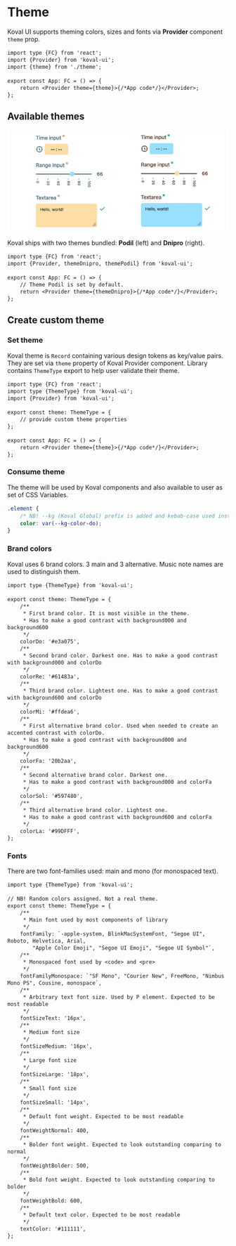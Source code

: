 # Theme

Koval UI supports theming colors, sizes and fonts via **Provider** component `theme` prop.

```tsx
import type {FC} from 'react';
import {Provider} from 'koval-ui';
import {theme} from './theme';

export const App: FC = () => {
    return <Provider theme={theme}>{/*App code*/}</Provider>;
};
```

## Available themes

![Hello](./images/themes.png)

Koval ships with two themes bundled: **Podil** (left) and **Dnipro** (right).

```tsx
import type {FC} from 'react';
import {Provider, themeDnipro, themePodil} from 'koval-ui';

export const App: FC = () => {
    // Theme Podil is set by default.
    return <Provider theme={themeDnipro}>{/*App code*/}</Provider>;
};
```

## Create custom theme

### Set theme

Koval theme is `Record` containing various design tokens as key/value pairs. They are set via `theme` property of Koval Provider component. Library contains `ThemeType` export to help user validate their theme.

```tsx {5-7, 10}
import type {FC} from 'react';
import type {ThemeType} from 'koval-ui';
import {Provider} from 'koval-ui';

export const theme: ThemeType = {
    // provide custom theme properties
};

export const App: FC = () => {
    return <Provider theme={theme}>{/*App code*/}</Provider>;
};
```

### Consume theme

The theme will be used by Koval components and also available to user as set of CSS Variables.

```css
.element {
    /* NB! --kg (Koval Global) prefix is added and kebab-case used instead of camelCase */
    color: var(--kg-color-do);
}
```

### Brand colors

Koval uses 6 brand colors. 3 main and 3 alternative. Music note names are used to distinguish them.

```tsx
import type {ThemeType} from 'koval-ui';

export const theme: ThemeType = {
    /**
     * First brand color. It is most visible in the theme.
     * Has to make a good contrast with background000 and background600
     */
    colorDo: '#e3a075',
    /**
     * Second brand color. Darkest one. Has to make a good contrast with background000 and colorDo
     */
    colorRe: '#61483a',
    /**
     * Third brand color. Lightest one. Has to make a good contrast with background600 and colorDo
     */
    colorMi: '#ffdea6',
    /**
     * First alternative brand color. Used when needed to create an accented contrast with colorDo.
     * Has to make a good contrast with background000 and background600
     */
    colorFa: '20b2aa',
    /**
     * Second alternative brand color. Darkest one.
     * Has to make a good contrast with background000 and colorFa
     */
    colorSol: '#597480',
    /**
     * Third alternative brand color. Lightest one.
     * Has to make a good contrast with background600 and colorFa
     */
    colorLa: '#99DFFF',
};
```

### Fonts

There are two font-families used: main and mono (for monospaced text).

```tsx
import type {ThemeType} from 'koval-ui';

// NB! Random colors assigned. Not a real theme.
export const theme: ThemeType = {
    /**
     * Main font used by most components of library
     */
    fontFamily: `-apple-system, BlinkMacSystemFont, "Segoe UI", Roboto, Helvetica, Arial,
        "Apple Color Emoji", "Segoe UI Emoji", "Segoe UI Symbol"`,
    /**
     * Monospaced font used by <code> and <pre>
     */
    fontFamilyMonospace: `"SF Mono", "Courier New", FreeMono, "Nimbus Mono PS", Cousine, monospace`,
    /**
     * Arbitrary text font size. Used by P element. Expected to be most readable
     */
    fontSizeText: '16px',
    /**
     * Medium font size
     */
    fontSizeMedium: '16px',
    /**
     * Large font size
     */
    fontSizeLarge: '18px',
    /**
     * Small font size
     */
    fontSizeSmall: '14px',
    /**
     * Default font weight. Expected to be most readable
     */
    fontWeightNormal: 400,
    /**
     * Bolder font weight. Expected to look outstanding comparing to normal
     */
    fontWeightBolder: 500,
    /**
     * Bold font weight. Expected to look outstanding comparing to bolder
     */
    fontWeightBold: 600,
    /**
     * Default text color. Expected to be most readable
     */
    textColor: '#111111',
};
```

